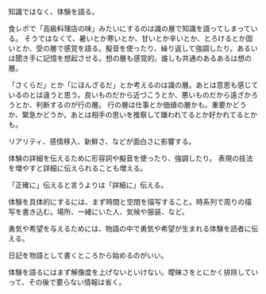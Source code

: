 知識ではなく、体験を語る。

食レポで「高級料理店の味」みたいにするのは識の層で知識を語ってしまっている。
そうではなくて、暑いとか寒いとか、甘いとか辛いとか、とろけるとか固いとか、受の層で感覚を語る。擬音を使ったり、繰り返して強調したり。あるいは聞き手に記憶を想起させる。想の層も感覚的。誰しも共通のあるあるは想の層。

「さくらだ」とか「にほんざるだ」とか考えるのは識の層。あとは意思も感じているのとは違うと思う。良いものだから近づこうとか、悪いものだから遠ざかろうとか、判断するのが行の層。
行の層は仕事とか価値の層かも。重要かどうか、緊急かどうか。あとは相手の思いを推察して嫌われてるとか好かれてるとかも。

リアリティ、感情移入、新鮮さ、などが面白さに影響する。

体験の詳細を伝えるために形容詞や擬音を使ったり、強調したり。
表現の技法を増やすと詳細に伝えられることも増える。

「正確に」伝えると言うよりは「詳細に」伝える。

体験を具体的にするには、まず時間と空間を描写すること。時系列で周りの描写を書き込む。場所、一緒にいた人、気候や服装、など。

勇気や希望を与えるためには、物語の中で勇気や希望が生まれる体験を読者に伝える。

日記を物語として書くところから始めるのがいい。

体験を語るにはまず解像度を上げないといけない。曖昧さをとにかく排除していって、その後で要らない情報は省く。
